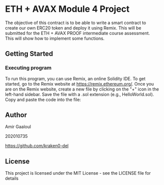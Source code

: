 # ETH + AVAX Module 4 Project

The objective of this contract is to be able to write a smart contract to create our own ERC20 token and deploy it using Remix. This will be submitted for the ETH + AVAX PROOF intermediate course assessment. This will show how to implement some functions.

## Getting Started

### Executing program

To run this program, you can use Remix, an online Solidity IDE. To get started, go to the Remix website at https://remix.ethereum.org/.
Once you are on the Remix website, create a new file by clicking on the "+" icon in the left-hand sidebar. Save the file with a .sol extension (e.g., HelloWorld.sol). Copy and paste the code into the file:



## Author

Amir Gaaloul 

202010735

https://github.com/kraken0-del

## License

This project is licensed under the MIT License - see the LICENSE file for details
